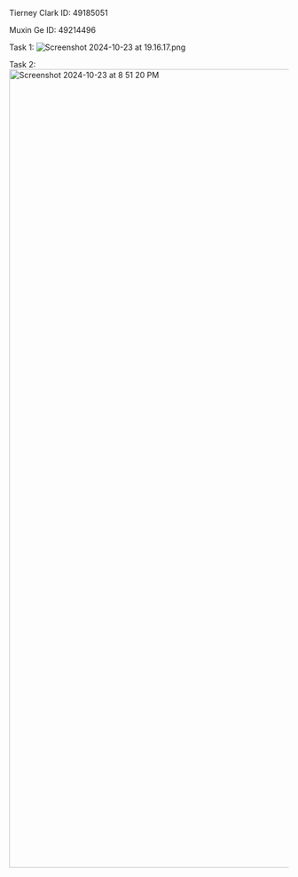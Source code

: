 Tierney Clark
  ID: 49185051

Muxin Ge
ID: 49214496

Task 1:
![Screenshot 2024-10-23 at 19.16.17.png](../../Desktop/Screenshot%202024-10-23%20at%2019.16.17.png)

Task 2:<img width="1438" alt="Screenshot 2024-10-23 at 8 51 20 PM" src="https://github.com/user-attachments/assets/096d6404-e05a-4545-9f6e-66608e8f4b64">

